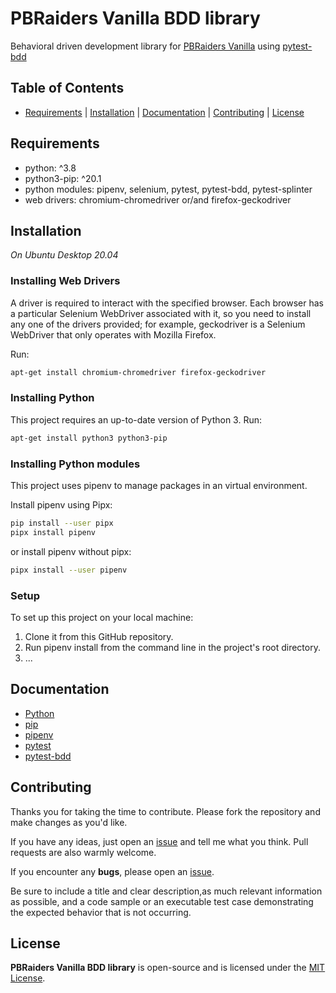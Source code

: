 # PBRaiders Vanilla BDD library

Behavioral driven development library for [PBRaiders Vanilla](https://github.com/pbraiders/vanilla) using [pytest-bdd](https://github.com/pytest-dev/pytest-bdd)

## Table of Contents

- [Requirements](#requirements) | [Installation](#installation) | [Documentation](#documentation) | [Contributing](#contributing) | [License](#license)

## Requirements

- python: ^3.8
- python3-pip: ^20.1
- python modules: pipenv, selenium, pytest, pytest-bdd, pytest-splinter
- web drivers: chromium-chromedriver or/and firefox-geckodriver

## Installation

*On Ubuntu Desktop 20.04*

### Installing Web Drivers

A driver is required to interact with the specified browser. Each browser has a particular
Selenium WebDriver associated with it, so you need to install any one of the drivers
provided; for example, geckodriver is a Selenium WebDriver that only operates with
Mozilla Firefox.

Run:

```bash
apt-get install chromium-chromedriver firefox-geckodriver
```

### Installing Python

This project requires an up-to-date version of Python 3. Run:

```bash
apt-get install python3 python3-pip
```

### Installing Python modules

This project uses pipenv to manage packages in an virtual environment.

Install pipenv using Pipx:

```bash
pip install --user pipx
pipx install pipenv
```

or install pipenv without pipx:

```bash
pipx install --user pipenv
```

### Setup

To set up this project on your local machine:

1. Clone it from this GitHub repository.
2. Run pipenv install from the command line in the project's root directory.
3. ...

## Documentation

- [Python](https://docs.python.org/3.8/)
- [pip](https://pip.pypa.io/en/stable/)
- [pipenv](https://pipenv.pypa.io/en/latest/install/#installing-pipenv)
- [pytest](https://docs.pytest.org/en/stable/contents.html)
- [pytest-bdd](https://pytest-bdd.readthedocs.io/en/stable/)

## Contributing

Thanks you for taking the time to contribute. Please fork the repository and make changes as you'd like.

If you have any ideas, just open an [issue](https://github.com/pbraiders/vanilla-test-bdd/issues) and tell me what you think. Pull requests are also warmly welcome.

If you encounter any **bugs**, please open an [issue](https://github.com/pbraiders/vanilla-test-bdd/issues).

Be sure to include a title and clear description,as much relevant information as possible, and a code sample or an executable test case demonstrating the expected behavior that is not occurring.

## License

**PBRaiders Vanilla BDD library** is open-source and is licensed under the [MIT License](https://github.com/pbraiders/vanilla-test-bdd/blob/master/LICENSE).
